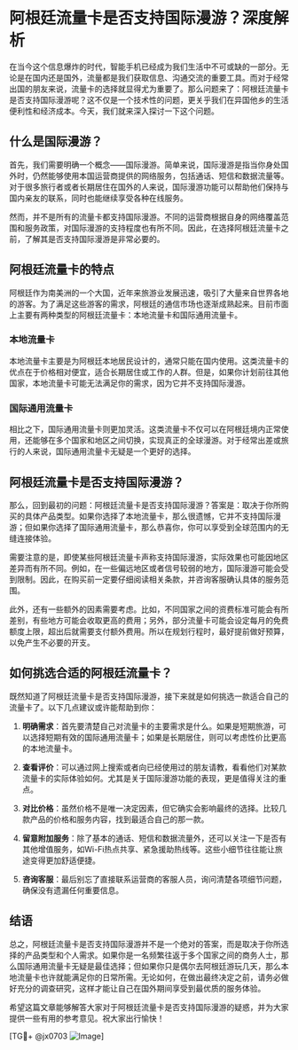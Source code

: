 # 阿根廷流量卡是否支持国际漫游？深度解析

在当今这个信息爆炸的时代，智能手机已经成为我们生活中不可或缺的一部分。无论是在国内还是国外，流量都是我们获取信息、沟通交流的重要工具。而对于经常出国的朋友来说，流量卡的选择就显得尤为重要了。那么问题来了：阿根廷流量卡是否支持国际漫游呢？这不仅是一个技术性的问题，更关乎我们在异国他乡的生活便利性和经济成本。今天，我们就来深入探讨一下这个问题。

## 什么是国际漫游？

首先，我们需要明确一个概念——国际漫游。简单来说，国际漫游是指当你身处国外时，仍然能够使用本国运营商提供的网络服务，包括通话、短信和数据流量等。对于很多旅行者或者长期居住在国外的人来说，国际漫游功能可以帮助他们保持与国内亲友的联系，同时也能继续享受各种在线服务。

然而，并不是所有的流量卡都支持国际漫游。不同的运营商根据自身的网络覆盖范围和服务政策，对国际漫游的支持程度也有所不同。因此，在选择阿根廷流量卡之前，了解其是否支持国际漫游是非常必要的。

## 阿根廷流量卡的特点

阿根廷作为南美洲的一个大国，近年来旅游业发展迅速，吸引了大量来自世界各地的游客。为了满足这些游客的需求，阿根廷的通信市场也逐渐成熟起来。目前市面上主要有两种类型的阿根廷流量卡：本地流量卡和国际通用流量卡。

### 本地流量卡

本地流量卡主要是为阿根廷本地居民设计的，通常只能在国内使用。这类流量卡的优点在于价格相对便宜，适合长期居住或工作的人群。但是，如果你计划前往其他国家，本地流量卡可能无法满足你的需求，因为它并不支持国际漫游。

### 国际通用流量卡

相比之下，国际通用流量卡则更加灵活。这类流量卡不仅可以在阿根廷境内正常使用，还能够在多个国家和地区之间切换，实现真正的全球漫游。对于经常出差或旅行的人来说，国际通用流量卡无疑是一个更好的选择。

## 阿根廷流量卡是否支持国际漫游？

那么，回到最初的问题：阿根廷流量卡是否支持国际漫游？答案是：取决于你所购买的具体产品类型。如果你选择了本地流量卡，那么很遗憾，它并不支持国际漫游；但如果你选择了国际通用流量卡，那么恭喜你，你可以享受到全球范围内的无缝连接体验。

需要注意的是，即使某些阿根廷流量卡声称支持国际漫游，实际效果也可能因地区差异而有所不同。例如，在一些偏远地区或者信号较弱的地方，国际漫游可能会受到限制。因此，在购买前一定要仔细阅读相关条款，并咨询客服确认具体的服务范围。

此外，还有一些额外的因素需要考虑。比如，不同国家之间的资费标准可能会有所差别，有些地方可能会收取更高的费用；另外，部分流量卡可能会设定每月的免费额度上限，超出后就需要支付额外费用。所以在规划行程时，最好提前做好预算，以免产生不必要的开支。

## 如何挑选合适的阿根廷流量卡？

既然知道了阿根廷流量卡是否支持国际漫游，接下来就是如何挑选一款适合自己的流量卡了。以下几点建议或许能帮助到你：

1. **明确需求**：首先要清楚自己对流量卡的主要需求是什么。如果是短期旅游，可以选择短期有效的国际通用流量卡；如果是长期居住，则可以考虑性价比更高的本地流量卡。
   
2. **查看评价**：可以通过网上搜索或者向已经使用过的朋友请教，看看他们对某款流量卡的实际体验如何。尤其是关于国际漫游功能的表现，更是值得关注的重点。

3. **对比价格**：虽然价格不是唯一决定因素，但它确实会影响最终的选择。比较几款产品的价格和服务内容，找到最适合自己的那一款。

4. **留意附加服务**：除了基本的通话、短信和数据流量外，还可以关注一下是否有其他增值服务，如Wi-Fi热点共享、紧急援助热线等。这些小细节往往能让旅途变得更加舒适便捷。

5. **咨询客服**：最后别忘了直接联系运营商的客服人员，询问清楚各项细节问题，确保没有遗漏任何重要信息。

## 结语

总之，阿根廷流量卡是否支持国际漫游并不是一个绝对的答案，而是取决于你所选择的产品类型和个人需求。如果你是一名频繁往返于多个国家之间的商务人士，那么国际通用流量卡无疑是最佳选择；但如果你只是偶尔去阿根廷游玩几天，那么本地流量卡也许就能满足你的日常所需。无论如何，在做出最终决定之前，请务必做好充分的调查研究，这样才能让自己在国外期间享受到最优质的服务体验。

希望这篇文章能够解答大家对于阿根廷流量卡是否支持国际漫游的疑惑，并为大家提供一些有用的参考意见。祝大家出行愉快！

[TG💪+ @jx0703 ![Image](https://github.com/user-attachments/assets/dbca1d08-cadb-493c-b0ec-ad6f7a83f270)]